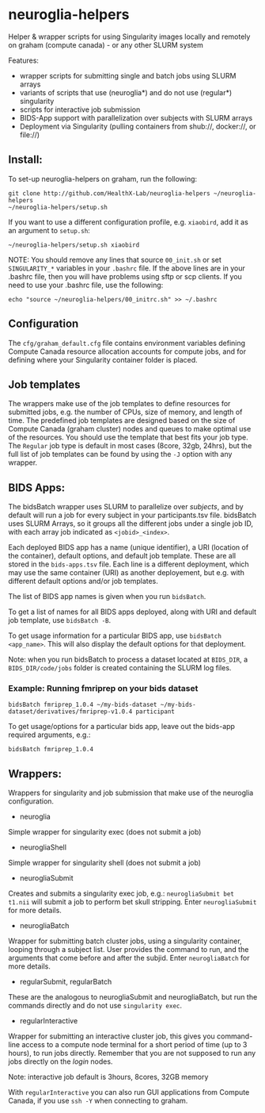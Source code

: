 # neuroglia-helpers

Helper & wrapper scripts for using Singularity images locally and remotely on graham (compute canada) - or any other SLURM system

Features:
* wrapper scripts for submitting single and batch jobs using SLURM arrays
* variants of scripts that use (neuroglia*) and do not use (regular*) singularity
* scripts for interactive job submission 
* BIDS-App support with parallelization over subjects with SLURM arrays
* Deployment via Singularity (pulling containers from shub://, docker://, or file://)

## Install:

To set-up neuroglia-helpers on graham, run the following:
```
git clone http://github.com/HealthX-Lab/neuroglia-helpers ~/neuroglia-helpers
~/neuroglia-helpers/setup.sh
```

If you want to use a different configuration profile, e.g. `xiaobird`, add it as an argument to `setup.sh`:
```
~/neuroglia-helpers/setup.sh xiaobird
```


NOTE: You should remove any lines that source `00_init.sh` or set `SINGULARITY_*` variables in your `.bashrc` file. If the above lines are in your .bashrc file, then you will have problems using sftp or scp clients. If you need to use your .bashrc file, use the following:
```
echo "source ~/neuroglia-helpers/00_initrc.sh" >> ~/.bashrc
```

## Configuration

The `cfg/graham_default.cfg` file contains environment variables defining Compute Canada resource allocation accounts for compute jobs, and for defining where your Singularity container folder is placed.  

## Job templates

The wrappers make use of the job templates to define resources for submitted jobs, e.g. the number of CPUs, size of memory, and length of time. The predefined job templates are designed based on the size of Compute Canada (graham cluster) nodes and queues to make optimal use of the resources. You should use the template that best fits your job type. The `Regular` job type is default in most cases (8core, 32gb, 24hrs), but the full list of job templates can be found by using the `-J` option with any wrapper.

## BIDS Apps:

The bidsBatch wrapper uses SLURM to parallelize over *subjects*, and by default will run a job for every subject in your participants.tsv file. 
bidsBatch uses SLURM Arrays, so it groups all the different jobs under a single job ID, with each array job indicated as `<jobid>_<index>`.


Each deployed BIDS app has a name (unique identifier), a URI (location of the container), default options, and default job template. These are all stored in the `bids-apps.tsv` file. Each line is a different deployment, which may use the same container (URI) as another deployement, but e.g. with different default options and/or job templates.

The list of BIDS app names is given when you run `bidsBatch`.

To get a list of names for all BIDS apps deployed, along with URI and default job template, use `bidsBatch -B`.

To get usage information for a particular BIDS app, use `bidsBatch <app_name>`. This will also display the default options for that deployment.

Note: when you run bidsBatch to process a dataset located at `BIDS_DIR`, a `BIDS_DIR/code/jobs` folder is created containing the SLURM log files.


### Example: Running fmriprep on your bids dataset
```
bidsBatch fmriprep_1.0.4 ~/my-bids-dataset ~/my-bids-dataset/derivatives/fmriprep-v1.0.4 participant 
```
To get usage/options for a particular bids app, leave out the bids-app required arguments, e.g.:

```
bidsBatch fmriprep_1.0.4 
```





## Wrappers:

Wrappers for singularity and job submission that make use of the neuroglia configuration.

* neuroglia

Simple wrapper for singularity exec (does not submit a job)

* neurogliaShell

Simple wrapper for singularity shell (does not submit a job)

* neurogliaSubmit

Creates and submits a singularity exec job, e.g.: `neurogliaSubmit bet t1.nii` will submit a job to perform bet skull stripping.
Enter `neurogliaSubmit` for more details.

* neurogliaBatch

Wrapper for submitting batch cluster jobs, using a singularity container, looping through a subject list. User provides the command to run, and the arguments that come before and after the subjid.  Enter `neurogliaBatch` for more details.

* regularSubmit, regularBatch

These are the analogous to neurogliaSubmit and neurogliaBatch, but run the commands directly and do not use `singularity exec`.

* regularInteractive

Wrapper for submitting an interactive cluster job, this gives you command-line access to a compute node terminal for a short period of time (up to 3 hours), to run jobs directly. Remember that you are not supposed to run any jobs directly on the *login* nodes. 

Note: interactive job default is 3hours, 8cores, 32GB memory

With `regularInteractive` you can also run GUI applications from Compute Canada, if you use `ssh -Y` when connecting to graham.



